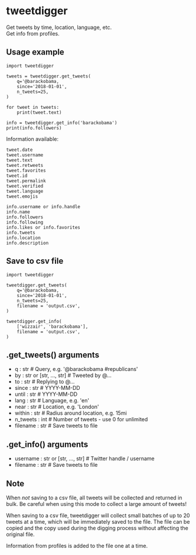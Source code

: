 # tweetdigger

Get tweets by time, location, language, etc.<br>
Get info from profiles.

## Usage example
```
import tweetdigger

tweets = tweetdigger.get_tweets(
    q='@barackobama,
    since='2018-01-01',
    n_tweets=25,
)

for tweet in tweets:
    print(tweet.text)

info = tweetdigger.get_info('barackobama')
print(info.followers)
```

Information available:
```
tweet.date
tweet.username
tweet.text
tweet.retweets
tweet.favorites
tweet.id
tweet.permalink
tweet.verified
tweet.language
tweet.emojis

info.username or info.handle
info.name
info.followers
info.following
info.likes or info.favorites
info.tweets
info.location
info.description
```

## Save to csv file
```
import tweetdigger

tweetdigger.get_tweets(
    q='@barackobama,
    since='2018-01-01',
    n_tweets=25,
    filename = 'output.csv',
)

tweetdigger.get_info(
	['wizzair', 'barackobama'],
	filename = 'output.csv',
)
```

## .get_tweets() arguments
- q : str  # Query, e.g. '@barackobama #republicans'
- by : str  or [str, ..., str]  # Tweeted by @...
- to : str  # Replying to @...
- since : str  # YYYY-MM-DD
- until : str  # YYYY-MM-DD
- lang : str  # Language, e.g. 'en'
- near : str  # Location, e.g. 'London'
- within : str  # Radius around location, e.g. 15mi
- n_tweets : int  # Number of tweets - use 0 for unlimited
- filename : str  # Save tweets to file

## .get_info() arguments
- username : str or [str, ..., str]  # Twitter handle / username
- filename : str  # Save tweets to file

## Note
When *not* saving to a csv file, all tweets will be collected and returned in bulk. Be careful when using this mode to collect a large amount of tweets!

When saving to a csv file, tweetdigger will collect small batches of up to 20 tweets at a time, which will be immediately saved to the file. The file can be copied and the copy used during the digging process without affecting the original file.

Information from profiles is added to the file one at a time.
